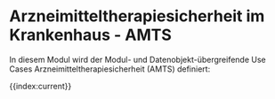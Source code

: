 # Arzneimitteltherapiesicherheit im Krankenhaus - AMTS

In diesem Modul wird der Modul- und Datenobjekt-übergreifende Use Cases Arzneimitteltherapiesicherheit (AMTS) definiert:

{{index:current}}
